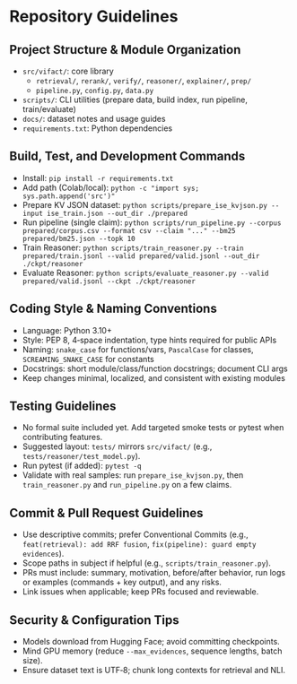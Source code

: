 # Repository Guidelines

## Project Structure & Module Organization
- `src/vifact/`: core library
  - `retrieval/`, `rerank/`, `verify/`, `reasoner/`, `explainer/`, `prep/`
  - `pipeline.py`, `config.py`, `data.py`
- `scripts/`: CLI utilities (prepare data, build index, run pipeline, train/evaluate)
- `docs/`: dataset notes and usage guides
- `requirements.txt`: Python dependencies

## Build, Test, and Development Commands
- Install: `pip install -r requirements.txt`
- Add path (Colab/local): `python -c "import sys; sys.path.append('src')"`
- Prepare KV JSON dataset: `python scripts/prepare_ise_kvjson.py --input ise_train.json --out_dir ./prepared`
- Run pipeline (single claim):
  `python scripts/run_pipeline.py --corpus prepared/corpus.csv --format csv --claim "..." --bm25 prepared/bm25.json --topk 10`
- Train Reasoner: `python scripts/train_reasoner.py --train prepared/train.jsonl --valid prepared/valid.jsonl --out_dir ./ckpt/reasoner`
- Evaluate Reasoner: `python scripts/evaluate_reasoner.py --valid prepared/valid.jsonl --ckpt ./ckpt/reasoner`

## Coding Style & Naming Conventions
- Language: Python 3.10+
- Style: PEP 8, 4‑space indentation, type hints required for public APIs
- Naming: `snake_case` for functions/vars, `PascalCase` for classes, `SCREAMING_SNAKE_CASE` for constants
- Docstrings: short module/class/function docstrings; document CLI args
- Keep changes minimal, localized, and consistent with existing modules

## Testing Guidelines
- No formal suite included yet. Add targeted smoke tests or pytest when contributing features.
- Suggested layout: `tests/` mirrors `src/vifact/` (e.g., `tests/reasoner/test_model.py`).
- Run pytest (if added): `pytest -q`
- Validate with real samples: run `prepare_ise_kvjson.py`, then `train_reasoner.py` and `run_pipeline.py` on a few claims.

## Commit & Pull Request Guidelines
- Use descriptive commits; prefer Conventional Commits (e.g., `feat(retrieval): add RRF fusion`, `fix(pipeline): guard empty evidences`).
- Scope paths in subject if helpful (e.g., `scripts/train_reasoner.py`).
- PRs must include: summary, motivation, before/after behavior, run logs or examples (commands + key output), and any risks.
- Link issues when applicable; keep PRs focused and reviewable.

## Security & Configuration Tips
- Models download from Hugging Face; avoid committing checkpoints.
- Mind GPU memory (reduce `--max_evidences`, sequence lengths, batch size).
- Ensure dataset text is UTF‑8; chunk long contexts for retrieval and NLI.

